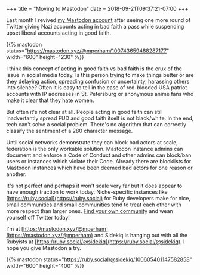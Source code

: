 +++
title = "Moving to Mastodon"
date = 2018-09-21T09:37:21-07:00
+++

Last month I revived [my Mastodon account](https://mastodon.xyz/@mperham) after seeing one more round of
Twitter giving Nazi accounts acting in bad faith a pass while suspending
upset liberal accounts acting in good faith.

{{% mastodon status="https://mastodon.xyz/@mperham/100743659488287177" width="600" height="230" %}}

I think this concept of acting in good faith vs bad faith is the crux of
the issue in social media today.  Is this person trying to make things
better or are they delaying action, spreading confusion
or uncertainty, harassing others into silence?  Often it is easy to tell
in the case of red-blooded USA patriot accounts with IP addresses in St.
Petersburg or anonymous anime fans who make it clear that they hate women.

But often it's not clear at all.
People acting in good faith can still inadvertantly spread FUD and good
faith itself is not black/white.
In the end, tech can't solve a social problem.  There's no algorithm that can
correctly classify the sentiment of a 280 character message.

Until social networks
demonstrate they can block bad actors at scale, federation is the only workable
solution.  Mastodon instance admins can document and enforce a Code of
Conduct and other admins can block/ban users or instances which violate their
Code.  Already there are blocklists for Mastodon instances which have
been deemed bad actors for one reason or another.

It's not perfect and perhaps it won't scale very far but it does appear
to have enough traction to work today. Niche-specific instances like
[https://ruby.social](https://ruby.social) for Ruby developers make for nice, small communities and
small communities tend to treat each other with more respect than larger
ones.  [Find your own community](https://instances.social/) and wean yourself off Twitter today!

I'm at [https://mastodon.xyz/@mperham](https://mastodon.xyz/@mperham)
and Sidekiq is hanging out with all the Rubyists at [https://ruby.social/@sidekiq](https://ruby.social/@sidekiq).  I hope you give Mastodon a try.

{{% mastodon status="https://ruby.social/@sidekiq/100605401147582858" width="600" height="400" %}}
